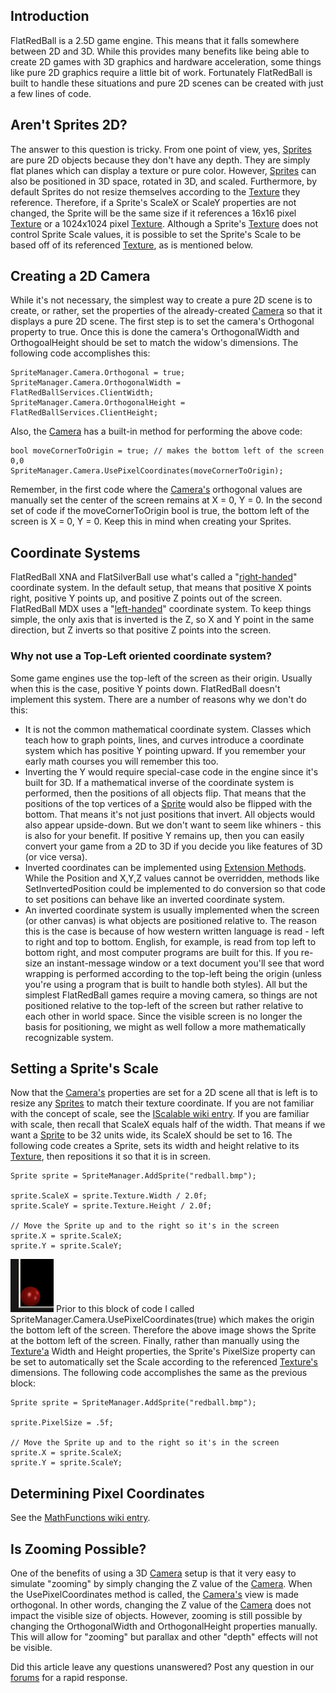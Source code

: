 ## Introduction

FlatRedBall is a 2.5D game engine. This means that it falls somewhere between 2D and 3D. While this provides many benefits like being able to create 2D games with 3D graphics and hardware acceleration, some things like pure 2D graphics require a little bit of work. Fortunately FlatRedBall is built to handle these situations and pure 2D scenes can be created with just a few lines of code.

## Aren't Sprites 2D?

The answer to this question is tricky. From one point of view, yes, [Sprites](/frb/docs/index.php?title=FlatRedBall.Sprite.md "FlatRedBall.Sprite") are pure 2D objects because they don't have any depth. They are simply flat planes which can display a texture or pure color. However, [Sprites](/frb/docs/index.php?title=FlatRedBall.Sprite.md "FlatRedBall.Sprite") can also be positioned in 3D space, rotated in 3D, and scaled. Furthermore, by default Sprites do not resize themselves according to the [Texture](/frb/docs/index.php?title=Microsoft.Xna.Framework.Graphics.Texture2D.md "Microsoft.Xna.Framework.Graphics.Texture2D") they reference. Therefore, if a Sprite's ScaleX or ScaleY properties are not changed, the Sprite will be the same size if it references a 16x16 pixel [Texture](/frb/docs/index.php?title=Microsoft.Xna.Framework.Graphics.Texture2D.md "Microsoft.Xna.Framework.Graphics.Texture2D") or a 1024x1024 pixel [Texture](/frb/docs/index.php?title=Microsoft.Xna.Framework.Graphics.Texture2D.md "Microsoft.Xna.Framework.Graphics.Texture2D"). Although a Sprite's [Texture](/frb/docs/index.php?title=Microsoft.Xna.Framework.Graphics.Texture2D.md "Microsoft.Xna.Framework.Graphics.Texture2D") does not control Sprite Scale values, it is possible to set the Sprite's Scale to be based off of its referenced [Texture](/frb/docs/index.php?title=Microsoft.Xna.Framework.Graphics.Texture2D.md "Microsoft.Xna.Framework.Graphics.Texture2D"), as is mentioned below.

## Creating a 2D Camera

While it's not necessary, the simplest way to create a pure 2D scene is to create, or rather, set the properties of the already-created [Camera](/frb/docs/index.php?title=FlatRedBall.Camera.md "FlatRedBall.Camera") so that it displays a pure 2D scene. The first step is to set the camera's Orthogonal property to true. Once this is done the camera's OrthogonalWidth and OrthogoalHeight should be set to match the widow's dimensions. The following code accomplishes this:

    SpriteManager.Camera.Orthogonal = true;
    SpriteManager.Camera.OrthogonalWidth = FlatRedBallServices.ClientWidth;
    SpriteManager.Camera.OrthogonalHeight = FlatRedBallServices.ClientHeight;

Also, the [Camera](/frb/docs/index.php?title=FlatRedBall.Camera.md "FlatRedBall.Camera") has a built-in method for performing the above code:

    bool moveCornerToOrigin = true; // makes the bottom left of the screen 0,0
    SpriteManager.Camera.UsePixelCoordinates(moveCornerToOrigin);

Remember, in the first code where the [Camera's](/frb/docs/index.php?title=FlatRedBall.Camera.md "FlatRedBall.Camera") orthogonal values are manually set the center of the screen remains at X = 0, Y = 0. In the second set of code if the moveCornerToOrigin bool is true, the bottom left of the screen is X = 0, Y = 0. Keep this in mind when creating your Sprites.

## Coordinate Systems

FlatRedBall XNA and FlatSilverBall use what's called a "[right-handed](http://en.wikipedia.org/wiki/Cartesian_coordinate#Orientation_and_handedness)" coordinate system. In the default setup, that means that positive X points right, positive Y points up, and positive Z points out of the screen. FlatRedBall MDX uses a "[left-handed](http://en.wikipedia.org/wiki/Cartesian_coordinate#Orientation_and_handedness)" coordinate system. To keep things simple, the only axis that is inverted is the Z, so X and Y point in the same direction, but Z inverts so that positive Z points into the screen.

### Why not use a Top-Left oriented coordinate system?

Some game engines use the top-left of the screen as their origin. Usually when this is the case, positive Y points down. FlatRedBall doesn't implement this system. There are a number of reasons why we don't do this:

-   It is not the common mathematical coordinate system. Classes which teach how to graph points, lines, and curves introduce a coordinate system which has positive Y pointing upward. If you remember your early math courses you will remember this too.
-   Inverting the Y would require special-case code in the engine since it's built for 3D. If a mathematical inverse of the coordinate system is performed, then the positions of all objects flip. That means that the positions of the top vertices of a [Sprite](/frb/docs/index.php?title=FlatRedBall.Sprite.md "FlatRedBall.Sprite") would also be flipped with the bottom. That means it's not just positions that invert. All objects would also appear upside-down. But we don't want to seem like whiners - this is also for your benefit. If positive Y remains up, then you can easily convert your game from a 2D to 3D if you decide you like features of 3D (or vice versa).
-   Inverted coordinates can be implemented using [Extension Methods](http://msdn.microsoft.com/en-us/library/bb383977.aspx). While the Position and X,Y,Z values cannot be overridden, methods like SetInvertedPosition could be implemented to do conversion so that code to set positions can behave like an inverted coordinate system.
-   An inverted coordinate system is usually implemented when the screen (or other canvas) is what objects are positioned relative to. The reason this is the case is because of how western written language is read - left to right and top to bottom. English, for example, is read from top left to bottom right, and most computer programs are built for this. If you re-size an instant-message window or a text document you'll see that word wrapping is performed according to the top-left being the origin (unless you're using a program that is built to handle both styles). All but the simplest FlatRedBall games require a moving camera, so things are not positioned relative to the top-left of the screen but rather relative to each other in world space. Since the visible screen is no longer the basis for positioning, we might as well follow a more mathematically recognizable system.

## Setting a Sprite's Scale

Now that the [Camera's](/frb/docs/index.php?title=FlatRedBall.Camera.md "FlatRedBall.Camera") properties are set for a 2D scene all that is left is to resize any [Sprites](/frb/docs/index.php?title=FlatRedBall.Sprite.md "FlatRedBall.Sprite") to match their texture coordinate. If you are not familiar with the concept of scale, see the [IScalable wiki entry](/frb/docs/index.php?title=FlatRedBall.Math.Geometry.IScalable.md "FlatRedBall.Math.Geometry.IScalable"). If you are familiar with scale, then recall that ScaleX equals half of the width. That means if we want a [Sprite](/frb/docs/index.php?title=FlatRedBall.Sprite.md "FlatRedBall.Sprite") to be 32 units wide, its ScaleX should be set to 16. The following code creates a Sprite, sets its width and height relative to its [Texture](/frb/docs/index.php?title=Microsoft.Xna.Framework.Graphics.Texture2D.md "Microsoft.Xna.Framework.Graphics.Texture2D"), then repositions it so that it is in screen.

    Sprite sprite = SpriteManager.AddSprite("redball.bmp");

    sprite.ScaleX = sprite.Texture.Width / 2.0f;
    sprite.ScaleY = sprite.Texture.Height / 2.0f;

    // Move the Sprite up and to the right so it's in the screen
    sprite.X = sprite.ScaleX;
    sprite.Y = sprite.ScaleY;

![PixelSprite.png](/media/migrated_media-PixelSprite.png) Prior to this block of code I called SpriteManager.Camera.UsePixelCoordinates(true) which makes the origin the bottom left of the screen. Therefore the above image shows the Sprite at the bottom left of the screen. Finally, rather than manually using the [Texture'a](/frb/docs/index.php?title=Microsoft.Xna.Framework.Graphics.Texture2D.md "Microsoft.Xna.Framework.Graphics.Texture2D") Width and Height properties, the Sprite's PixelSize property can be set to automatically set the Scale according to the referenced [Texture's](/frb/docs/index.php?title=Microsoft.Xna.Framework.Graphics.Texture2D.md "Microsoft.Xna.Framework.Graphics.Texture2D") dimensions. The following code accomplishes the same as the previous block:

    Sprite sprite = SpriteManager.AddSprite("redball.bmp");

    sprite.PixelSize = .5f;

    // Move the Sprite up and to the right so it's in the screen
    sprite.X = sprite.ScaleX;
    sprite.Y = sprite.ScaleY;

## Determining Pixel Coordinates

See the [MathFunctions wiki entry](/frb/docs/index.php?title=FlatRedBall.Math.MathFunctions.md "FlatRedBall.Math.MathFunctions").

## Is Zooming Possible?

One of the benefits of using a 3D [Camera](/frb/docs/index.php?title=FlatRedBall.Camera.md "FlatRedBall.Camera") setup is that it very easy to simulate "zooming" by simply changing the Z value of the [Camera](/frb/docs/index.php?title=FlatRedBall.Camera.md "FlatRedBall.Camera"). When the UsePixelCoordinates method is called, the [Camera's](/frb/docs/index.php?title=FlatRedBall.Camera.md "FlatRedBall.Camera") view is made orthogonal. In other words, changing the Z value of the [Camera](/frb/docs/index.php?title=FlatRedBall.Camera.md "FlatRedBall.Camera") does not impact the visible size of objects. However, zooming is still possible by changing the OrthogonalWidth and OrthogonalHeight properties manually. This will allow for "zooming" but parallax and other "depth" effects will not be visible.

Did this article leave any questions unanswered? Post any question in our [forums](/frb/forum.md) for a rapid response.
